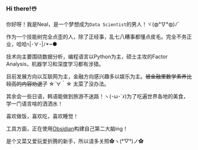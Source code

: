 ### Hi there!☃️

<!--
**Neal0408/Neal0408** is a ✨ _special_ ✨ repository because its `README.md` (this file) appears on your GitHub profile.

Here are some ideas to get you started:

- 🔭 I’m currently working on ...
- 🌱 I’m currently learning ...
- 👯 I’m looking to collaborate on ...
- 🤔 I’m looking for help with ...
- 💬 Ask me about ...
- 📫 How to reach me: ...
- 😄 Pronouns: ...
- ⚡ Fun fact: ...
-->
你好呀！我是Neal，是一个梦想成为`Data Scientist`的男人！ヾ(◍°∇°◍)ﾉﾞ

作为一个技能树完全点歪的人，除了正经事，乱七八糟事都懂点皮毛。完全不务正业，哈哈ﾍ|･∀･|ﾉ*~●

技术向主要围绕数据分析，编程语言以Python为主，硕士主攻的Factor Analysis，机器学习和深度学习都有涉猎。

目前发展方向以互联网为主，金融方向感兴趣多以娱乐为主。~~被金融里数学素养比较高的内容劝退了~~ ☆´∀｀☆ 太菜了没办法。

其余会一些日语，韩语能做到旅游不迷路！ヽ(･ω･´ﾒ)为了吃遍世界各地的美食，学一门语言啥的洒洒水！

喜欢做饭，喜欢吃，喜欢睡觉！

工具方面，正在使用[Obsidian](https://obsidian.md/)构建自己第二大脑ing！

是个又菜又爱玩爱折腾的新手，所以请多关照✿ヽ(°▽°)ノ✿
